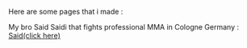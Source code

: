 Here are some pages that i made :

My bro Said Saidi that fights professional MMA in Cologne Germany : <a href="https://xn4k.github.io/saidmma/">Said(click here)</a>
